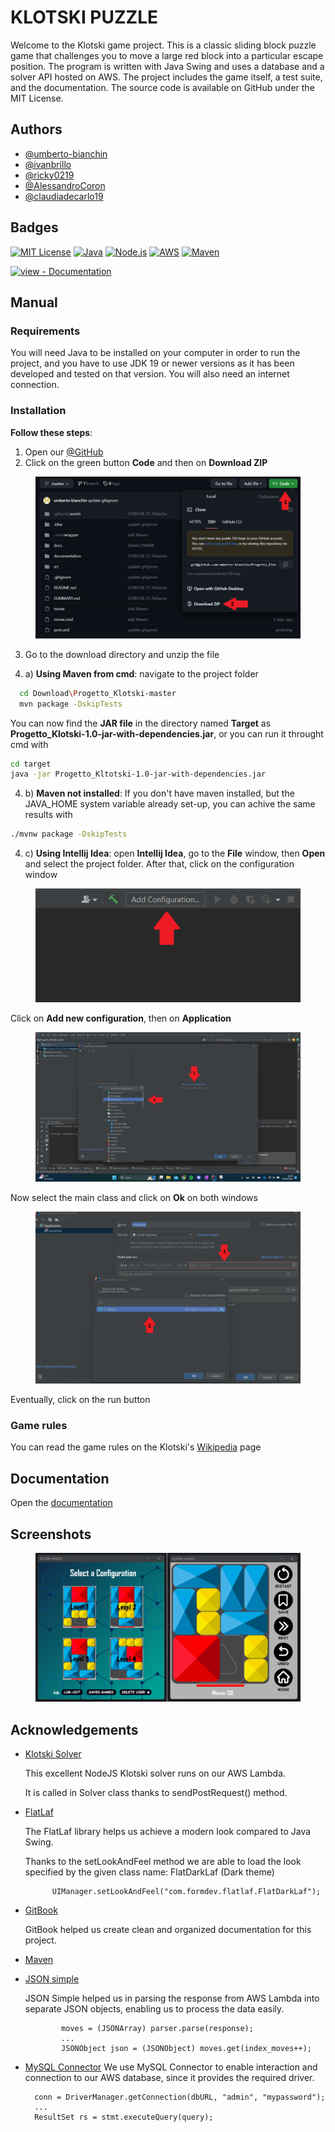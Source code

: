 # KLOTSKI PUZZLE

Welcome to the Klotski game project. This is a classic sliding block puzzle game that challenges you to move a large red block into a particular escape position. 
The program is written with Java Swing and uses a database and a solver API hosted on AWS. The project includes the game itself, a test suite, and the documentation. 
The source code is available on GitHub under the MIT License.

## Authors

* [@umberto-bianchin](https://www.https/github.com/umberto-bianchin)
* [@ivanbrillo](https://www.github.com/ivanbrillo)
* [@ricky0219](https://www.github.com/ricky0219)
* [@AlessandroCoron](https://www.github.com/AlessandroCoron)
* [@claudiadecarlo19](https://www.github.com/claudiadecarlo19)

## Badges

[![MIT License](https://img.shields.io/github/license/othneildrew/Best-README-Template.svg?style=for-the-badge)](https://github.com/umberto-bianchin/Progetto_Klotski/blob/master/LICENSE.md)
[![Java](https://img.shields.io/badge/Java-ED8B00?style=for-the-badge\&logo=openjdk\&logoColor=white)](https://www.java.com/en/) 
[![Node.js](https://img.shields.io/badge/Node.js-43853D?style=for-the-badge\&logo=node.js\&logoColor=white)](https://nodejs.org/en) 
[![AWS](https://img.shields.io/badge/Amazon\_AWS-232F3E?style=for-the-badge\&logo=amazon-aws\&logoColor=white)](https://aws.amazon.com/)
[![Maven](https://img.shields.io/badge/MAVEN-3.9.2-BLUE?style=for-the-badge&logo=appveyor)](https://https://maven.apache.org/)

[![view - Documentation](https://img.shields.io/badge/view-Documentation-blue?style=for-the-badge)](https://umberto-1.gitbook.io/klotski-game/documentation)

## Manual
### Requirements
You will need Java to be installed on your computer in order to run the project, and you have to use JDK 19 or newer versions as it has been developed and tested on that version.
You will also need an internet connection.
### Installation

**Follow these steps**:
1) Open our  [@GitHub](https://github.com/umberto-bianchin/Progetto_Klotski)
2) Click on the green button **Code** and then on **Download ZIP**
<figure><img src=".gitbook/assets/Immaginegit.png" alt=""></figure>

3) Go to the download directory and unzip the file

4) a) **Using Maven from cmd**: navigate to the project folder 

```bash
  cd Download\Progetto_Klotski-master
  mvn package -DskipTests
```
You can now find the **JAR file** in the directory named **Target** as **Progetto_Klotski-1.0-jar-with-dependencies.jar**, or you can run it throught cmd with
```bash
cd target
java -jar Progetto_Kltotski-1.0-jar-with-dependencies.jar
```
4) b) **Maven not installed**: If you don't have maven installed, but the JAVA_HOME system variable already set-up, you can achive the same results with 
```bash
./mvnw package -DskipTests 
```
4) c) **Using Intellij Idea**: open **Intellij Idea**, go to the **File** window, then **Open** and select the project folder. After that, click on the configuration window
<figure><img src=".gitbook/assets/immagineintellij1.png" alt=""></figure>

Click on **Add new configuration**, then on **Application**
<figure><img src=".gitbook/assets/Immagineintellij2.jpg" alt=""></figure>

Now select the main class and click on **Ok** on both windows
<figure><img src=".gitbook/assets/Immagineintellij3.png" alt=""></figure>

Eventually, click on the run button

### Game rules

You can read the game rules on the Klotski's [Wikipedia](https://en.wikipedia.org/wiki/Klotski) page

## Documentation

Open the [documentation](https://umberto-1.gitbook.io/klotski-game/documentation)

## Screenshots

<figure><img src=".gitbook/assets/image (2).png" alt=""></figure>

## Acknowledgements

* [Klotski Solver](https://github.com/jeantimex/klotski/tree/master)

  This excellent NodeJS Klotski solver runs on our AWS Lambda. 

  It is called in Solver class thanks to sendPostRequest() method.
* [FlatLaf](https://www.formdev.com/flatlaf/)

  The FlatLaf library helps us achieve a modern look compared to Java Swing.
  
  Thanks to the setLookAndFeel method we are able to load the look specified by the given class name: FlatDarkLaf (Dark theme)

            UIManager.setLookAndFeel("com.formdev.flatlaf.FlatDarkLaf");

* [GitBook](https://www.gitbook.com/)

  GitBook helped us create clean and organized documentation for this project.
* [Maven](https://maven.apache.org/)
* [JSON simple](https://code.google.com/archive/p/json-simple/)

  JSON Simple helped us in parsing the response from AWS Lambda into separate JSON objects, enabling us to process the data easily.

              moves = (JSONArray) parser.parse(response);
              ...
              JSONObject json = (JSONObject) moves.get(index_moves++);
  
* [MySQL Connector](https://www.mysql.com/)
  We use MySQL Connector to enable interaction and connection to our AWS database, since it provides the required driver. 

        conn = DriverManager.getConnection(dbURL, "admin", "mypassword");
        ...
        ResultSet rs = stmt.executeQuery(query);

  
